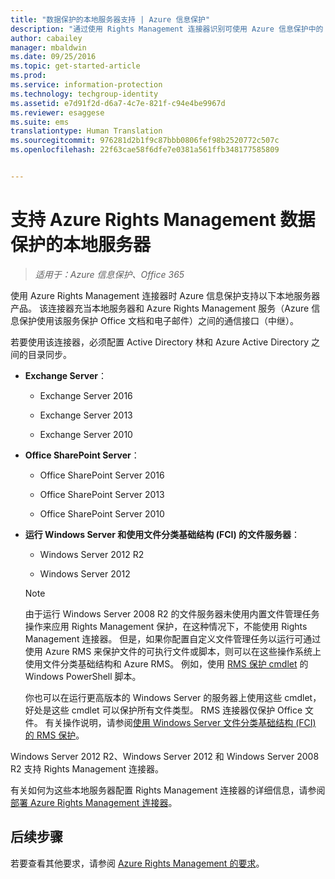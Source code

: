 ```yaml
---
title: "数据保护的本地服务器支持 | Azure 信息保护"
description: "通过使用 Rights Management 连接器识别可使用 Azure 信息保护中的 Azure Rights Management 服务的本地服务器产品。"
author: cabailey
manager: mbaldwin
ms.date: 09/25/2016
ms.topic: get-started-article
ms.prod: 
ms.service: information-protection
ms.technology: techgroup-identity
ms.assetid: e7d91f2d-d6a7-4c7e-821f-c94e4be9967d
ms.reviewer: esaggese
ms.suite: ems
translationtype: Human Translation
ms.sourcegitcommit: 976281d2b1f9c87bbb0806fef98b2520772c507c
ms.openlocfilehash: 22f63cae58f6dfe7e0381a561ffb348177585809


---
```



# 支持 Azure Rights Management 数据保护的本地服务器

>*适用于：Azure 信息保护、Office 365*

使用 Azure Rights Management 连接器时 Azure 信息保护支持以下本地服务器产品。 该连接器充当本地服务器和 Azure Rights Management 服务（Azure 信息保护使用该服务保护 Office 文档和电子邮件）之间的通信接口（中继）。 

若要使用该连接器，必须配置 Active Directory 林和 Azure Active Directory 之间的目录同步。

-   **Exchange Server**：

    -   Exchange Server 2016

    -   Exchange Server 2013

    -   Exchange Server 2010

-   **Office SharePoint Server**：

    -   Office SharePoint Server 2016

    -   Office SharePoint Server 2013

    -   Office SharePoint Server 2010

-   **运行 Windows Server 和使用文件分类基础结构 (FCI) 的文件服务器**：

    -   Windows Server 2012 R2

    -   Windows Server 2012

    > [!NOTE]
    > 由于运行 Windows Server 2008 R2 的文件服务器未使用内置文件管理任务操作来应用 Rights Management 保护，在这种情况下，不能使用 Rights Management 连接器。 但是，如果你配置自定义文件管理任务以运行可通过使用 Azure RMS 来保护文件的可执行文件或脚本，则可以在这些操作系统上使用文件分类基础结构和 Azure RMS。 例如，使用 [RMS 保护 cmdlet](https://msdn.microsoft.com/library/azure/mt433195.aspx) 的 Windows PowerShell 脚本。
    > 
    > 你也可以在运行更高版本的 Windows Server 的服务器上使用这些 cmdlet，好处是这些 cmdlet 可以保护所有文件类型。 RMS 连接器仅保护 Office 文件。 有关操作说明，请参阅[使用 Windows Server 文件分类基础结构 &#40;FCI&#41; 的 RMS 保护](../rms-client/configure-fci.md)。

Windows Server 2012 R2、Windows Server 2012 和 Windows Server 2008 R2 支持 Rights Management 连接器。

有关如何为这些本地服务器配置 Rights Management 连接器的详细信息，请参阅[部署 Azure Rights Management 连接器](../deploy-use/deploy-rms-connector.md)。

## 后续步骤
若要查看其他要求，请参阅 [Azure Rights Management 的要求](requirements-azure-rms.md)。



<!--HONumber=Sep16_HO5-->


